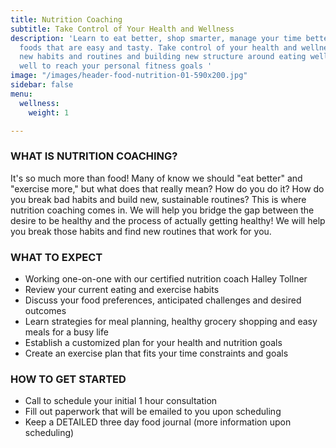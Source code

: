 ```yaml
---
title: Nutrition Coaching
subtitle: Take Control of Your Health and Wellness
description: 'Learn to eat better, shop smarter, manage your time better, prepare
  foods that are easy and tasty. Take control of your health and wellness by learning
  new habits and routines and building new structure around eating well and feeling
  well to reach your personal fitness goals '
image: "/images/header-food-nutrition-01-590x200.jpg"
sidebar: false
menu:
  wellness:
    weight: 1

---
```

### **WHAT IS NUTRITION COACHING?**

It's so much more than food!  Many of know we should "eat better" and "exercise more," but what does that really mean?  How do you do it? How do you break bad habits and build new, sustainable routines?  This is where nutrition coaching comes in.  We will help you bridge the gap between the desire to be healthy and the process of actually getting healthy!  We will help you break those habits and find new routines that work for you.

### **WHAT TO EXPECT**

* Working one-on-one with our certified nutrition coach Halley Tollner
* Review your current eating and exercise habits
* Discuss your food preferences, anticipated challenges and desired outcomes
* Learn strategies for meal planning, healthy grocery shopping and easy meals for a busy life
* Establish a customized plan for your health and nutrition goals 
* Create an exercise plan that fits your time constraints and goals 

### **HOW TO GET STARTED**

* Call to schedule your initial 1 hour consultation
* Fill out paperwork that will be emailed to you upon scheduling
* Keep a DETAILED three day food journal (more information upon scheduling) 
